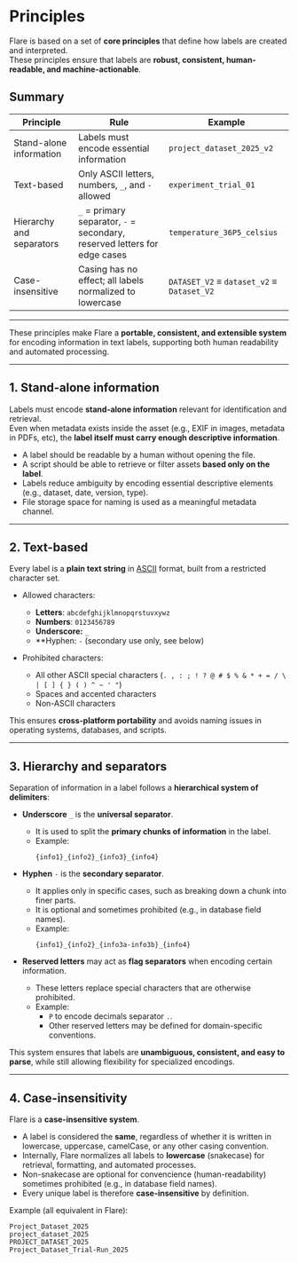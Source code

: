 # Principles

Flare is based on a set of **core principles** that define how labels are created and interpreted.  
These principles ensure that labels are **robust, consistent, human-readable, and machine-actionable**.

## Summary

| Principle                | Rule                                                                       | Example                                  |
|--------------------------|---------------------------------------------------------------------------|------------------------------------------|
| Stand-alone information  | Labels must encode essential information                                  | `project_dataset_2025_v2`                |
| Text-based               | Only ASCII letters, numbers, `_`, and `-` allowed                         | `experiment_trial_01`                    |
| Hierarchy and separators | `_` = primary separator, `-` = secondary, reserved letters for edge cases | `temperature_36P5_celsius`               |
| Case-insensitive         | Casing has no effect; all labels normalized to lowercase                  | `DATASET_V2` ≡ `dataset_v2` ≡ `Dataset_V2` |


---

These principles make Flare a **portable, consistent, and extensible system** for encoding information in text labels, supporting both human readability and automated processing.

---

## 1. Stand-alone information

Labels must encode **stand-alone information** relevant for identification and retrieval.  
Even when metadata exists inside the asset (e.g., EXIF in images, metadata in PDFs, etc), the **label itself must carry enough descriptive information**.

- A label should be readable by a human without opening the file.  
- A script should be able to retrieve or filter assets **based only on the label**.  
- Labels reduce ambiguity by encoding essential descriptive elements (e.g., dataset, date, version, type).  
- File storage space for naming is used as a meaningful metadata channel.

---

## 2. Text-based

Every label is a **plain text string** in [ASCII](https://www.ascii-code.com/) format, built from a restricted character set.  

- Allowed characters:  
  - **Letters**: `abcdefghijklmnopqrstuvxywz`  
  - **Numbers**: `0123456789`  
  - **Underscore:** `_`
  - **Hyphen: `-` (secondary use only, see below)

- Prohibited characters:  
  - All other ASCII special characters (`. , : ; ! ? @ # $ % & * + = / \ | [ ] { } ( ) ^ ~ ' "`)  
  - Spaces and accented characters  
  - Non-ASCII characters  

This ensures **cross-platform portability** and avoids naming issues in operating systems, databases, and scripts.

---

## 3. Hierarchy and separators

Separation of information in a label follows a **hierarchical system of delimiters**:

- **Underscore** `_` is the **universal separator**.  
  - It is used to split the **primary chunks of information** in the label.  
  - Example:  
    ```
    {info1}_{info2}_{info3}_{info4}
    ```

- **Hyphen** `-` is the **secondary separator**.  
  - It applies only in specific cases, such as breaking down a chunk into finer parts.  
  - It is optional and sometimes prohibited (e.g., in database field names).  
  - Example:  
    ```
    {info1}_{info2}_{info3a-info3b}_{info4}
    ```

- **Reserved letters** may act as **flag separators** when encoding certain information.  
  - These letters replace special characters that are otherwise prohibited.  
  - Example:  
    - `P` to encode decimals separator `.`.  
    - Other reserved letters may be defined for domain-specific conventions.  

This system ensures that labels are **unambiguous, consistent, and easy to parse**, while still allowing flexibility for specialized encodings.

---

## 4. Case-insensitivity

Flare is a **case-insensitive system**.  

- A label is considered the **same**, regardless of whether it is written in lowercase, uppercase, camelCase, or any other casing convention.  
- Internally, Flare normalizes all labels to **lowercase** (snakecase) for retrieval, formatting, and automated processes.  
- Non-snakecase are optional for convencience (human-readability) sometimes prohibited (e.g., in database field names).
- Every unique label is therefore **case-insensitive** by definition.

Example (all equivalent in Flare):
```
Project_Dataset_2025
project_dataset_2025
PROJECT_DATASET_2025
Project_Dataset_Trial-Run_2025
```
